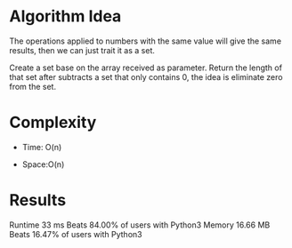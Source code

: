 # Algorithm Idea

The operations applied to numbers with the same value will give the same results, then we can just trait it as a set.

Create a set base on the array received as parameter.
Return the length of that set after subtracts a set that only contains 0, the idea is eliminate zero from the set.

# Complexity

- Time: O(n)

- Space:O(n)

# Results

Runtime
33
ms
Beats
84.00%
of users with Python3
Memory
16.66
MB
Beats
16.47%
of users with Python3